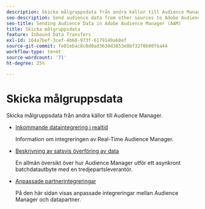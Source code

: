 ```yaml
---
description: Skicka målgruppsdata från andra källor till Audience Manager.
seo-description: Send audience data from other sources to Adobe Audience Manager (AAM).
seo-title: Sending Audience Data in Adobe Audience Manager (AAM)
title: Skicka målgruppsdata
feature: Inbound Data Transfers
exl-id: 164a7bef-3cef-4b68-973f-6179149a68ef
source-git-commit: fe01ebac8c0d0ad3630d3853e0bf32f0b00f6a44
workflow-type: tm+mt
source-wordcount: '71'
ht-degree: 25%

---
```


# Skicka målgruppsdata

Skicka målgruppsdata från andra källor till Audience Manager.

* [Inkommande dataintegrering i realtid](/help/using/integration/sending-audience-data/real-time-data-integration/real-time-tech-specs.md)

   Information om integreringen av Real-Time Audience Manager.

* [Beskrivning av satsvis överföring av data](/help/using/integration/sending-audience-data/batch-data-transfer-explained/batch-data-transfer-explained.md)

   En allmän översikt över hur Audience Manager utför ett asynkront batchdatautbyte med en tredjepartsleverantör.

* [Anpassade partnerintegreringar](/help/using/integration/sending-audience-data/custom-partner-integrations.md)

   På den här sidan visas anpassade integreringar mellan Audience Manager och datapartner.
